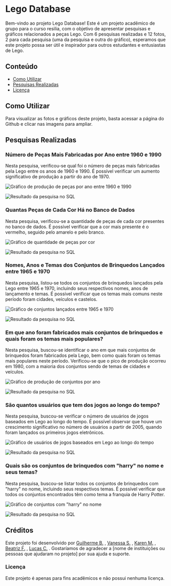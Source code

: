 Lego Database
=============

Bem-vindo ao projeto Lego Database! Este é um projeto acadêmico de grupo para o curso resilia, com o objetivo de apresentar pesquisas e gráficos relacionados a peças Lego. Com 6 pesquisas realizadas e 12 fotos, 2 para cada pesquisa (uma da pesquisa e outra do gráfico), esperamos que este projeto possa ser útil e inspirador para outros estudantes e entusiastas de Lego.

## Conteúdo

- [Como Utilizar](#como-utilizar)
- [Pesquisas Realizadas](#pesquisas-realizadas)
- [Licença](#licença)

## Como Utilizar

Para visualizar as fotos e gráficos deste projeto, basta acessar a página do Github e clicar nas imagens para ampliar.

## Pesquisas Realizadas

### Número de Peças Mais Fabricadas por Ano entre 1960 e 1990

Nesta pesquisa, verificou-se qual foi o número de peças mais fabricadas pela Lego entre os anos de 1960 e 1990. É possível verificar um aumento significativo de produção a partir do ano de 1970.

![Gráfico de produção de peças por ano entre 1960 e 1990](production_by_year_1960_1990.jpg)

![Resultado da pesquisa no SQL](https://images2.imgbox.com/cc/e2/dFZC4lzW_o.png)


### Quantas Peças de Cada Cor Há no Banco de Dados

Nesta pesquisa, verificou-se a quantidade de peças de cada cor presentes no banco de dados. É possível verificar que a cor mais presente é o vermelho, seguido pelo amarelo e pelo branco.

![Gráfico de quantidade de peças por cor](pieces_by_color.jpg)

![Resultado da pesquisa no SQL](https://images2.imgbox.com/0c/e7/nBswbt8D_o.png)

### Nomes, Anos e Temas dos Conjuntos de Brinquedos Lançados entre 1965 e 1970

Nesta pesquisa, listou-se todos os conjuntos de brinquedos lançados pela Lego entre 1965 e 1970, incluindo seus respectivos nomes, anos de lançamento e temas. É possível verificar que os temas mais comuns neste período foram cidades, veículos e castelos.

![Gráfico de conjuntos lançados entre 1965 e 1970](sets_released_1965_1970.jpg)

![Resultado da pesquisa no SQL](https://images2.imgbox.com/2d/e4/YW3nq2ri_o.png)

### Em que ano foram fabricados mais conjuntos de brinquedos e quais foram os temas mais populares?

Nesta pesquisa, buscou-se identificar o ano em que mais conjuntos de brinquedos foram fabricados pela Lego, bem como quais foram os temas mais populares neste período. Verificou-se que o pico de produção ocorreu em 1980, com a maioria dos conjuntos sendo de temas de cidades e veículos.

![Gráfico de produção de conjuntos por ano](sets_production_by_year.jpg)

![Resultado da pesquisa no SQL](https://images2.imgbox.com/f0/5e/elXGAaTL_o.png)

### São quantos usuários que tem dos jogos ao longo do tempo?

Nesta pesquisa, buscou-se verificar o número de usuários de jogos baseados em Lego ao longo do tempo. É possível observar que houve um crescimento significativo no número de usuários a partir de 2005, quando foram lançados os primeiros jogos eletrônicos.

![Gráfico de usuários de jogos baseados em Lego ao longo do tempo](game_users_over_time.jpg)

![Resultado da pesquisa no SQL](https://images2.imgbox.com/10/1a/yZcVrJgs_o.png)

### Quais são os conjuntos de brinquedos com "harry" no nome e seus temas?

Nesta pesquisa, buscou-se listar todos os conjuntos de brinquedos com "harry" no nome, incluindo seus respectivos temas. É possível verificar que todos os conjuntos encontrados têm como tema a franquia de Harry Potter.

![Gráfico de conjuntos com "harry" no nome](sets_with_harry_in_name.jpg)

![Resultado da pesquisa no SQL](https://images2.imgbox.com/8b/eb/M3aMbqSR_o.png)



## Créditos
Este projeto foi desenvolvido por [Guilherme B.](https://github.com/Ziiron1) , [Vanessa S.](https://github.com/VanessaSantos75) , [Karen M.](https://github.com/karenlmoraes) , [Beatriz F.](https://github.com/fidelisbia) , [Lucas C.](https://github.com/Lucas2Cardoso) . Gostaríamos de agradecer a [nome de instituições ou pessoas que ajudaram no projeto] por sua ajuda e suporte.


### Licença
Este projeto é apenas para fins acadêmicos e não possui nenhuma licença.

